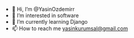 - 👋 Hi, I’m @YasinOzdemirr
- 👀 I’m interested in software
- 🌱 I’m currently learning Django
- 📫 How to reach me yasinkurumsal@gmail.com

<!---
YasinOzdemirr/YasinOzdemirr is a ✨ special ✨ repository because its `README.md` (this file) appears on your GitHub profile.
You can click the Preview link to take a look at your changes.
--->
